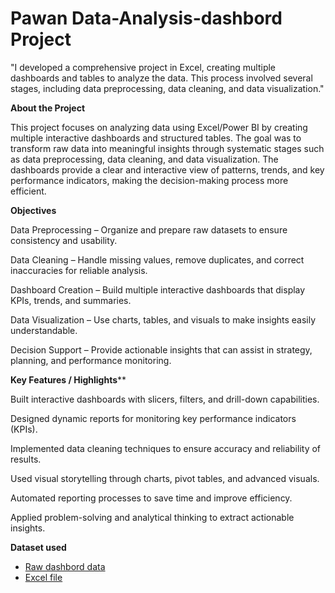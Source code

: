 # Pawan Data-Analysis-dashbord Project
"I developed a comprehensive project in Excel, creating multiple dashboards and tables to analyze the data. This process involved several stages, including data preprocessing, data cleaning, and data visualization."


**About the Project**

This project focuses on analyzing data using Excel/Power BI by creating multiple interactive dashboards and structured tables. The goal was to transform raw data into meaningful insights through systematic stages such as data preprocessing, data cleaning, and data visualization. The dashboards provide a clear and interactive view of patterns, trends, and key performance indicators, making the decision-making process more efficient.

**Objectives**

Data Preprocessing – Organize and prepare raw datasets to ensure consistency and usability.

Data Cleaning – Handle missing values, remove duplicates, and correct inaccuracies for reliable analysis.

Dashboard Creation – Build multiple interactive dashboards that display KPIs, trends, and summaries.

Data Visualization – Use charts, tables, and visuals to make insights easily understandable.

Decision Support – Provide actionable insights that can assist in strategy, planning, and performance monitoring.

**Key Features / Highlights****

Built interactive dashboards with slicers, filters, and drill-down capabilities.

Designed dynamic reports for monitoring key performance indicators (KPIs).

Implemented data cleaning techniques to ensure accuracy and reliability of results.

Used visual storytelling through charts, pivot tables, and advanced visuals.

Automated reporting processes to save time and improve efficiency.

Applied problem-solving and analytical thinking to extract actionable insights.

**Dataset used**

-  <a href="https://github.com/Pawan-rd-2005/Data-Analysis-dashbord/blob/main/MS_Dashboard%20-%20(2).pbix"> Raw dashbord data </a>
- <a href=" https://github.com/Pawan-rd-2005/Data-Analysis-dashbord/blob/main/Mobile%20Sales%20Data.xlsx"> Excel file </a>

